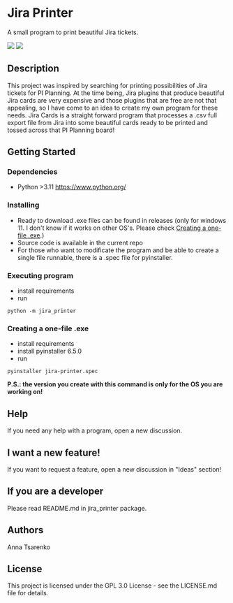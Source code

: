 # Jira Printer

A small program to print beautiful Jira tickets.

<img src="https://img.shields.io/badge/Python-FFD43B?style=for-the-badge&logo=python&logoColor=blue"/>
<img src="https://img.shields.io/badge/Jira-0052CC?style=for-the-badge&amp;logo=Jira&amp;logoColor=white"/>

## Description

This project was inspired by searching for printing possibilities of Jira tickets for PI Planning.
At the time being, Jira plugins that produce beautiful Jira cards are very expensive and those plugins that are free are not that appealing, so I have come to an idea to create my own program for these needs.
Jira Cards is a straight forward program that processes a .csv full export file from Jira into some beautiful cards ready to be printed and tossed across that PI Planning board!

## Getting Started

### Dependencies

* Python >3.11 https://www.python.org/

### Installing

* Ready to download .exe files can be found in releases (only for windows 11. I don't know if it works on other OS's. Please check [Creating a one-file .exe](#creating-a-one-file-exe).)
* Source code is available in the current repo
* For those who want to modificate the program and be able to create a single file runnable, there is a .spec file for pyinstaller.

### Executing program

* install requirements
* run
```
python -m jira_printer
```

### Creating a one-file .exe

* install requirements
* install pyinstaller 6.5.0
* run
```
pyinstaller jira-printer.spec
```
**P.S.: the version you create with this command is only for the OS you are working on!**

## Help

If you need any help with a program, open a new discussion.

## I want a new feature!

If you want to request a feature, open a new discussion in "Ideas" section!

## If you are a developer

Please read README.md in jira_printer package.

## Authors

Anna Tsarenko

## License

This project is licensed under the GPL 3.0 License - see the LICENSE.md file for details.